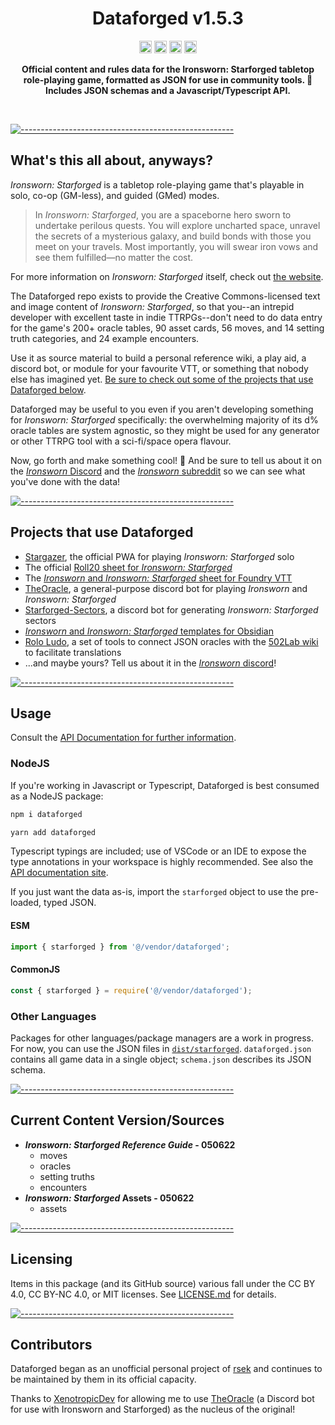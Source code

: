 <!-- ⚠️ This README has been generated from the file(s) "./src/templates/blueprint.md" ⚠️--><h1 align="center">Dataforged v1.5.3</h1>
<p align="center">
		<a href="https://www.npmjs.com/package/dataforged"><img alt="undefined" src="https://img.shields.io/npm/v/dataforged?logo=npm" height="20"/></a>
<a href="https://www.npmjs.com/package/dataforged"><img alt="undefined" src="https://img.shields.io/npm/dm/dataforged?logo=npm" height="20"/></a>
<a href="https://discordapp.com/invite/6QMvmJb"><img alt="Join the Ironsworn Discord" src="https://img.shields.io/discord/437120373436186625?color=%235865F2&label=Ironsworn%20Discord&logo=discord&logoColor=white" height="20"/></a>
<a href="https://www.reddit.com/r/Ironsworn/"><img alt="Visit the r/Ironsworn subreddit" src="https://img.shields.io/reddit/subreddit-subscribers/ironsworn?style=social" height="20"/></a>
	</p>

<p align="center">
  <b>Official content and rules data for the Ironsworn: Starforged tabletop role-playing game, formatted as JSON for use in community tools. 🚀 Includes JSON schemas and a Javascript/Typescript API.</b></br>
  <sub><sub>
</p>

<br />

[![-----------------------------------------------------](https://raw.githubusercontent.com/andreasbm/readme/master/assets/lines/cloudy.png)](#whats-this-all-about-anyways)

## What's this all about, anyways?

_Ironsworn: Starforged_ is a tabletop role-playing game that's playable in solo, co-op (GM-less), and guided (GMed) modes.

> In _Ironsworn: Starforged_, you are a spaceborne hero sworn to undertake perilous quests. You will explore uncharted space, unravel the secrets of a mysterious galaxy, and build bonds with those you meet on your travels. Most importantly, you will swear iron vows and see them fulfilled—no matter the cost.

For more information on _Ironsworn: Starforged_ itself, check out [the website](https://getstarforged.com/).

The Dataforged repo exists to provide the Creative Commons-licensed text and image content of _Ironsworn: Starforged_, so that you--an intrepid developer with excellent taste in indie TTRPGs--don't need to do data entry for the game's 200+ oracle tables, 90 asset cards, 56 moves, and 14 setting truth categories, and 24 example encounters.

Use it as source material to build a personal reference wiki, a play aid, a discord bot, or module for your favourite VTT, or something that nobody else has imagined yet. [Be sure to check out some of the projects that use Dataforged below](#projects-that-use-dataforged).

Dataforged may be useful to you even if you aren't developing something for _Ironsworn: Starforged_ specifically: the overwhelming majority of its d% oracle tables are system agnostic, so they might be used for any generator or other TTRPG tool with a sci-fi/space opera flavour.

Now, go forth and make something cool! 🚀 And be sure to tell us about it on the [_Ironsworn_ Discord](https://discordapp.com/invite/6QMvmJb) and the [_Ironsworn_ subreddit](https://www.reddit.com/r/Ironsworn/) so we can see what you've done with the data!

[![-----------------------------------------------------](https://raw.githubusercontent.com/andreasbm/readme/master/assets/lines/cloudy.png)](#projects-that-use-dataforged)

## Projects that use Dataforged

- [Stargazer](https://nboughton.uk/apps/stargazer/), the official PWA for playing _Ironsworn: Starforged_ solo
- The official [Roll20 sheet for _Ironsworn: Starforged_](https://github.com/aureyia/roll20-character-sheets)
- The [_Ironsworn_ and _Ironsworn: Starforged_ sheet for Foundry VTT](https://github.com/ben/foundry-ironsworn)
- [TheOracle](https://github.com/XenotropicDev/TheOracle), a general-purpose discord bot for playing _Ironsworn_ and _Ironsworn: Starforged_
- [Starforged-Sectors](https://github.com/Ferretsroq/Starforged-Sectors), a discord bot for generating _Ironsworn: Starforged_ sectors
- [_Ironsworn_ and _Ironsworn: Starforged_ templates for Obsidian](https://github.com/grimborg/obsidian-ironsworn)
- [Rolo Ludo](https://code.tupale.co/Offray/RoloLudo), a set of tools to connect JSON oracles with the [502Lab wiki](https://mutabit.com/repos.fossil/502Lab/uv/wiki/502Lab.html) to facilitate translations
- ...and maybe yours? Tell us about it in the [_Ironsworn_ discord](https://discordapp.com/invite/6QMvmJb)!

[![-----------------------------------------------------](https://raw.githubusercontent.com/andreasbm/readme/master/assets/lines/cloudy.png)](#usage)

## Usage

Consult the [API Documentation for further information](https://rsek.github.io/dataforged).

### NodeJS

If you're working in Javascript or Typescript, Dataforged is best consumed as a NodeJS package:

```bash
npm i dataforged
```

```bash
yarn add dataforged
```

Typescript typings are included; use of VSCode or an IDE to expose the type annotations in your workspace is highly recommended. See also the [API documentation site](https://rsek.github.io/dataforged).

If you just want the data as-is, import the `starforged` object to use the pre-loaded, typed JSON.

#### ESM

```javascript
import { starforged } from '@/vendor/dataforged';
```

#### CommonJS

```javascript
const { starforged } = require('@/vendor/dataforged');
```

### Other Languages

Packages for other languages/package managers are a work in progress. For now, you can use the JSON files in [`dist/starforged`](dist/starforged). `dataforged.json` contains all game data in a single object; `schema.json` describes its JSON schema.

[![-----------------------------------------------------](https://raw.githubusercontent.com/andreasbm/readme/master/assets/lines/cloudy.png)](#current-content-versionsources)

## Current Content Version/Sources

- **_Ironsworn: Starforged Reference Guide_ - 050622**
  - moves
  - oracles
  - setting truths
  - encounters
- **_Ironsworn: Starforged_ Assets - 050622**
  - assets

[![-----------------------------------------------------](https://raw.githubusercontent.com/andreasbm/readme/master/assets/lines/cloudy.png)](#licensing)

## Licensing

Items in this package (and its GitHub source) various fall under the CC BY 4.0, CC BY-NC 4.0, or MIT licenses. See [LICENSE.md](LICENSE.md) for details.

[![-----------------------------------------------------](https://raw.githubusercontent.com/andreasbm/readme/master/assets/lines/cloudy.png)](#contributors)

## Contributors

Dataforged began as an unofficial personal project of [rsek](https://github.com/rsek) and continues to be maintained by them in its official capacity.

Thanks to [XenotropicDev](https://github.com/XenotropicDev) for allowing me to use [TheOracle](https://github.com/XenotropicDev/TheOracle) (a Discord bot for use with Ironsworn and Starforged) as the nucleus of the original!

